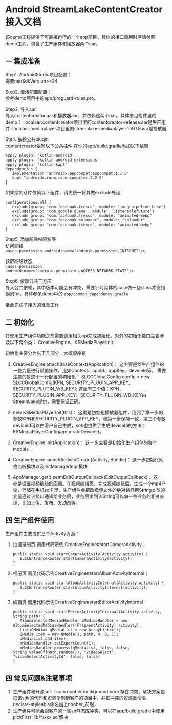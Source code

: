 # Android StreamLakeContentCreator接入文档

该demo工程提供了可直接运行的一个app项目，具体的接口调用时序请参照demo工程，包含了生产组件和播放器两个aar。

## 一 集成准备
Step1. AndroidStudio项目配置：  &nbsp;&nbsp;&nbsp;&nbsp;  
需要minSdkVersion>=24

Step2. 混淆配置配置：  
参考demo项目中的app/proguard-rules.pro。

Step3. 导入aar  
导入contentcreator.aar和播放器aar，并依赖这两个aar。具体参见附件里的demo：
:localaar:contentcreator项目里的contentcreator-release.aar是生产组件
:localaar:mediaplayer项目里的streamlake-mediaplayer-1.8.0.9.aar是播放器

Ste4. 依赖公共plugin  
contentcreator依赖以下公共插件
在你的app/build.gradle添加以下依赖
```
apply plugin: 'kotlin-android'
apply plugin: 'kotlin-android-extensions'
apply plugin: 'kotlin-kapt'
dependencies {
   implementation 'androidx.appcompat:appcompat:1.1.0'
   kapt "androidx.room:room-compiler:2.2.5"
}
```
如果您的仓库依赖以下组件，请先统一将其做exclude处理
```
configurations.all {
   exclude(group: 'com.facebook.fresco', module: 'imagepipeline-base')
   exclude(group: 'com.google.guava', module: 'listenablefuture')
   exclude group: "com.facebook.fresco", module: "animated-webp"
   exclude group: "com.facebook.soloader", module: "soloader"
   exclude group: "com.facebook.fresco", module: "animated-webp"
}
```


Step5. 添加所需权限权限	  
访问网络  
`<uses-permission android:name="android.permission.INTERNET"/>`

获取网络状态  
`<uses-permission android:name="android.permission.ACCESS_NETWORK_STATE"/>`
   
Step6. 依赖公共三方库  
导入公共依赖，其中版本可能会有冲突，需要针对具体的case做一些class冲突错误的fix，具体参见demo中的 `app/common_dependency.gradle`


至此完成了接入的准备工作

## 二 初始化
在使用生产组件功能之前需要调用相关api完成初始化。对外的初始化接口主要涉及以下两个类：
CreativeEngine、KSMediaPlayerInit.

初始化主要分为以下几部分，大概顺序是
1. CreativeEngine.attachBaseContext(Application)：
   这主要是给生产组件的一些变量进行赋值操作，比如Context、appId、appKey、deviceId等。
   需要注意的是这个一行配置的初始化：
   SLCCGlobalConfig config = new SLCCGlobalConfig(KPN, SECURITY_PLUGIN_APP_KEY, SECURITY_PLUGIN_WB_KEY);
   这里有三个值：KPN、SECURITY_PLUGIN_APP_KEY、SECURITY_PLUGIN_WB_KEY由StreamLake提供，需要保证正确。

2. new KSMediaPlayerInit(this)：
   这里是初始化播放器组件，用到了第一步的参数KPN和SECURITY_PLUGIN_APP_KEY，和第一步保持一致，第三个参数deviceId可以由客户自己生成，sdk也提供了生成deviceId的方法：KSMediaPlayerConfig#generateDeviceId。

3. CreativeEngine.init(Application)：
   这一步主要是初始化生产组件的各个module；

4. CreativeEngine.launchActivityCreate(Activity, Bundle)：
   这一步初始化网络监听模块以及InitManagerImpl模块

5. AppManager.get().setmEditOutputCallback(EditOutputCallback)：
   这一步是设置视频编辑的回调。在视频编辑页，完成视频编辑后，生成一个mp4产物，存储在手机sd卡里，生产组件会把改视频文件的绝对路径用String类型的变量通过该接口通知给业务层，业务层拿到该String可以做一些业务的相关处理，比如上传、发布、发动态等。



## 四 生产组件使用
生产组件主要提供三个Activity页面：
1. 拍摄录制页
   调用代码示例,CreativeEngine#startCameraActivity：
   ```
   public static void startCameraActivity(Activity activity) {
      SLCCEntranceRouter.startCameraActivity(activity);
   }
   ```
2. 相册页
   调用代码示例CreativeEngine#startAlbumActivityInternal：
   ```
   public static void startAlbumActivityInternal(Activity activity) {
      SLCCEntranceRouter.startAlbumActivityInternal(activity);
   }
   ```
3. 编辑页
   调用代码示例CreativeEngine#startEditorActivityInternal：
   ```
   public static void startEditorActivityInternal(Activity activity, String path) {
      AlbumSelectedMediasHandler mMediasHandler = new AlbumSelectedMediasHandler((FragmentActivity) activity);
      List<QMedia> qMediaList = new ArrayList<>();
      QMedia item = new QMedia(1, path, 0, 0, 1);
      qMediaList.add(item);
      mMediasHandler.setExportCount(1);
      mMediasHandler.process(qMediaList, false, false, String.valueOf(Math.random()), "videoSelect", "videoSelectActivityId", false, false);
   }
   ```

## 四 常见问题&注意事项
1. 生产组件和开源sdk：com.noober.background:core 存在冲突，解决方案是把该sdk的代码和资源复制到客户的项目中，并把冲突的资源重命名，declare-styleable命名加上noober_前缀，
2. 生产组件可能会跟客户的一些so静态库冲突，可以在app/build.gradle中使用pickFirst 'lib/*/xxx.so'解决

